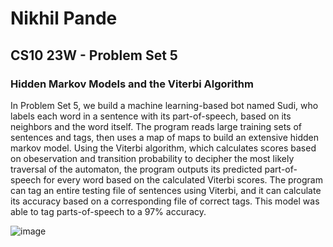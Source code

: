 # Nikhil Pande
## CS10 23W - Problem Set 5
### Hidden Markov Models and the Viterbi Algorithm
In Problem Set 5, we build a machine learning-based bot named Sudi, who labels each word in a sentence with its part-of-speech, based on its neighbors and the word itself. The program reads large training sets of sentences and tags, then uses a map of maps to build an extensive hidden markov model. Using the Viterbi algorithm, which calculates scores based on obeservation and transition probability to decipher the most likely traversal of the automaton, the program outputs its predicted part-of-speech for every word based on the calculated Viterbi scores. The program can tag an entire testing file of sentences using Viterbi, and it can calculate its accuracy based on a corresponding file of correct tags. This model was able to tag parts-of-speech to a 97% accuracy.

![image](https://user-images.githubusercontent.com/103916802/230431715-a66d0638-fa36-46c9-a519-f7d519969c44.png)

